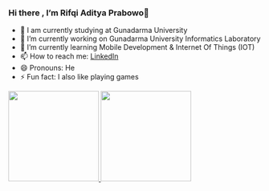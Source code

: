 ### Hi there , I’m Rifqi Aditya Prabowo👋

- 📖 I am currently studying at Gunadarma University
- 🔭 I’m currently working on Gunadarma University Informatics Laboratory
- 🌱 I’m currently learning Mobile Development & Internet Of Things (IOT)
- 📫 How to reach me: [LinkedIn](https://www.linkedin.com/in/rifqi-aditya-prabowo-a839941a3/)
- 😄 Pronouns: He
- ⚡ Fun fact: I also like playing games

<p align="left">
<a href="https://github.com/rifqi-aditya">
  <img height="180em" src="https://github-readme-stats-eight-theta.vercel.app/api?username=rifqi-aditya&show_icons=true&theme=algolia&include_all_commits=true&count_private=true"/>
  <img height="180em" src="https://github-readme-stats-eight-theta.vercel.app/api/top-langs/?username=rifqi-aditya&layout=compact&theme=algolia"/>
</a>
</p>
